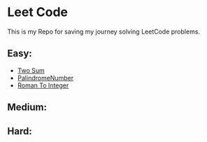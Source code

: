 # Leet Code

This is my Repo for saving my journey solving LeetCode problems.

## Easy:

* [Two Sum](https://leetcode.com/problems/two-sum/)
* [PalindromeNumber](https://leetcode.com/problems/palindrome-number/)
* [Roman To Integer](https://leetcode.com/problems/roman-to-integer/)

## Medium:

## Hard: